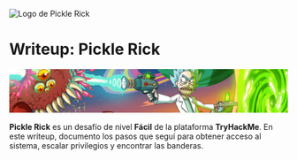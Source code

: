 ![Logo de Pickle Rick](TryHackMe/Pickle_Rick/images/pickle-logo.jpeg)

# Writeup: Pickle Rick

![Banner de Pickle Rick](TryHackMe/Pickle_Rick/images/pickle_banner.png)

**Pickle Rick** es un desafío de nivel **Fácil** de la plataforma **TryHackMe**. En este writeup, documento los pasos que seguí para obtener acceso al sistema, escalar privilegios y encontrar las banderas.
